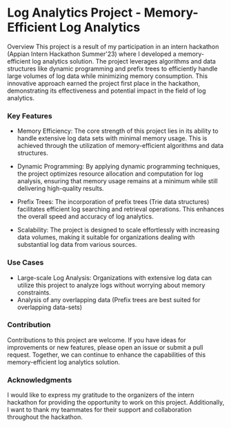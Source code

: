 # Log Analytics Project - Memory-Efficient Log Analytics
Overview
This project is a result of my participation in an intern hackathon (Appian Intern Hackathon Summer'23) where I developed a memory-efficient log analytics solution. The project leverages algorithms and data structures like dynamic programming and prefix trees to efficiently handle large volumes of log data while minimizing memory consumption. This innovative approach earned the project first place in the hackathon, demonstrating its effectiveness and potential impact in the field of log analytics.

### Key Features
- Memory Efficiency: The core strength of this project lies in its ability to handle extensive log data sets with minimal memory usage. This is achieved through the utilization of memory-efficient algorithms and data structures.

- Dynamic Programming: By applying dynamic programming techniques, the project optimizes resource allocation and computation for log analysis, ensuring that memory usage remains at a minimum while still delivering high-quality results.

- Prefix Trees: The incorporation of prefix trees (Trie data structures) facilitates efficient log searching and retrieval operations. This enhances the overall speed and accuracy of log analytics.

- Scalability: The project is designed to scale effortlessly with increasing data volumes, making it suitable for organizations dealing with substantial log data from various sources.

### Use Cases
- Large-scale Log Analysis: Organizations with extensive log data can utilize this project to analyze logs without worrying about memory constraints.
- Analysis of any overlapping data (Prefix trees are best suited for overlapping data-sets)

### Contribution
Contributions to this project are welcome. If you have ideas for improvements or new features, please open an issue or submit a pull request. Together, we can continue to enhance the capabilities of this memory-efficient log analytics solution.

### Acknowledgments
I would like to express my gratitude to the organizers of the intern hackathon for providing the opportunity to work on this project. Additionally, I want to thank my teammates for their support and collaboration throughout the hackathon.

